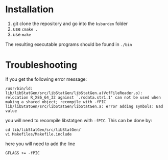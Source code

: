 # Installation

1. git clone the repository and go into the `ksburden` folder
2. use `cmake .`
3. use `make`

The resulting executable programs should be found in `./bin`

# Troubleshooting

If you get the following error message:
```
/usr/bin/ld: lib/libStatGen/src/libStatGen/libStatGen.a(VcfFileReader.o): relocation R_X86_64_32 against `.rodata.str1.1' can not be used when making a shared object; recompile with -fPIC
lib/libStatGen/src/libStatGen/libStatGen.a: error adding symbols: Bad value
```

you will need to recompile libstatgen with `-fPIC`.
This can be done by:
```
cd lib/libStatGen/src/libStatGen/
vi Makefiles/Makefile.include
```

here you will need to add the line

```
GFLAGS += -fPIC
```
